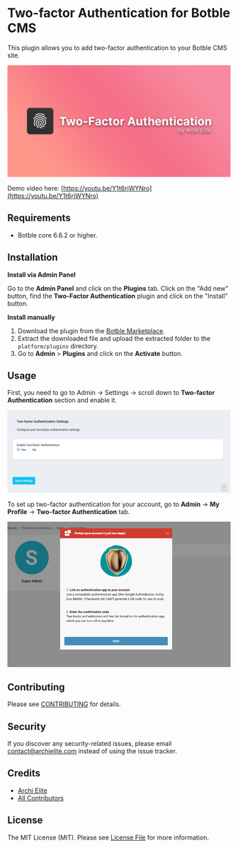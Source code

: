 # Two-factor Authentication for Botble CMS

This plugin allows you to add two-factor authentication to your Botble CMS site.

![](screenshot.png)

Demo video here: [https://youtu.be/Y1t6rjWYNro](https://youtu.be/Y1t6rjWYNro)

## Requirements

-   Botble core 6.6.2 or higher.

## Installation

**Install via Admin Panel**

Go to the **Admin Panel** and click on the **Plugins** tab. Click on the "Add new" button, find the **Two-Factor Authentication** plugin and click on the "Install" button.

**Install manually**

1. Download the plugin from the [Botble Marketplace](https://marketplace.botble.com/products/archielite/2fa).
2. Extract the downloaded file and upload the extracted folder to the `platform/plugins` directory.
3. Go to **Admin** > **Plugins** and click on the **Activate** button.

## Usage

First, you need to go to Admin -> Settings -> scroll down to **Two-factor Authentication** section and enable it.

![](art/setting.png)

To set up two-factor authentication for your account, go to **Admin** -> **My Profile** -> **Two-factor Authentication** tab.

![](art/setup-modal.png)

## Contributing

Please see [CONTRIBUTING](CONTRIBUTING.md) for details.

## Security

If you discover any security-related issues, please email contact@archielite.com instead of using the issue tracker.

## Credits

-   [Archi Elite](https://github.com/archielite)
-   [All Contributors](../../contributors)

## License

The MIT License (MIT). Please see [License File](LICENSE) for more information.
